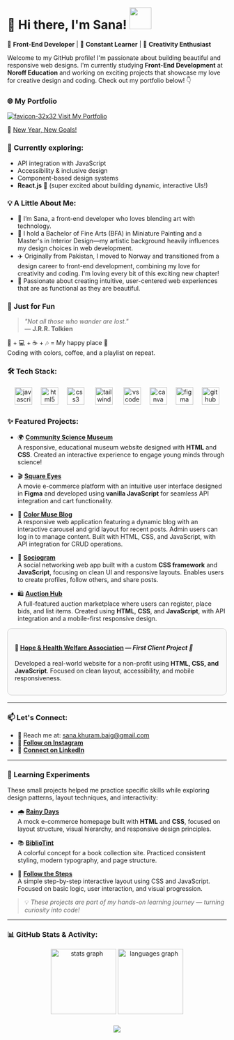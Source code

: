 # 🌷 Hi there, I'm Sana! <img src="https://media.giphy.com/media/mGcNjsfWAjY5AEZNw6/giphy.gif" width="50">

🎨 **Front-End Developer** | 🌱 **Constant Learner** | 🚀 **Creativity Enthusiast**

Welcome to my GitHub profile! I'm passionate about building beautiful and responsive web designs. I'm currently studying **Front-End Development** at **Noroff Education** and working on exciting projects that showcase my love for creative design and coding. Check out my portfolio below! 👇

### 🌐 My Portfolio
[ ![favicon-32x32](https://github.com/user-attachments/assets/7a5977fe-ac13-4b81-93f2-1acb0188cf00) Visit My Portfolio](https://sanakhuram.netlify.app/)

🌟 [New Year, New Goals!](https://newyear-resolutions.netlify.app/)  

### 🌿 **Currently exploring:**
  - API integration with JavaScript  
  - Accessibility & inclusive design  
  - Component-based design systems  
  - **React.js** 💙 (super excited about building dynamic, interactive UIs!)
    
### 💡 A Little About Me:

- 🌸 I’m Sana, a front-end developer who loves blending art with technology.
- 🎨 I hold a Bachelor of Fine Arts (BFA) in Miniature Painting and a Master's in Interior Design—my artistic background heavily influences my design choices in web development.
- ✈️ Originally from Pakistan, I moved to Norway and transitioned from a design career to front-end development, combining my love for creativity and coding. I'm loving every bit of this exciting new chapter!
- 💖 Passionate about creating intuitive, user-centered web experiences that are as functional as they are beautiful.
  
### 🎒 Just for Fun

> *"Not all those who wander are lost."*  
> — **J.R.R. Tolkien**

🎨 + 💻 + ☕ + 🎶 = My happy place 🏡  
Coding with colors, coffee, and a playlist on repeat.

### 🛠️ Tech Stack:

<div align="center">
  <img src="https://cdn.jsdelivr.net/gh/devicons/devicon/icons/javascript/javascript-original.svg" height="40" alt="javascript logo"  />
  <img width="12" />
  <img src="https://cdn.jsdelivr.net/gh/devicons/devicon/icons/html5/html5-original.svg" height="40" alt="html5 logo"  />
  <img width="12" />
  <img src="https://cdn.jsdelivr.net/gh/devicons/devicon/icons/css3/css3-original.svg" height="40" alt="css3 logo"  />
  <img width="12" />
  <img src="https://upload.wikimedia.org/wikipedia/commons/d/d5/Tailwind_CSS_Logo.svg" height="40" alt="tailwindcss logo" style="background-color: white; padding: 5px; border-radius: 5px;" />
  <img width="12" />
  <img src="https://cdn.jsdelivr.net/gh/devicons/devicon/icons/vscode/vscode-original.svg" height="40" alt="vscode logo"  />
  <img width="12" />
  <img src="https://cdn.jsdelivr.net/gh/devicons/devicon/icons/canva/canva-original.svg" height="40" alt="canva logo"  />
  <img width="12" />
  <img src="https://cdn.jsdelivr.net/gh/devicons/devicon/icons/figma/figma-original.svg" height="40" alt="figma logo"  />
  <img width="12" />
  <img src="https://cdn.jsdelivr.net/gh/devicons/devicon/icons/github/github-original.svg" height="40" alt="github logo"  />
</div>


### ✨ Featured Projects:

- 🌍 **[Community Science Museum](https://sanakhuram.github.io/semester-project-sana-khuram/)**  
  A responsive, educational museum website designed with **HTML** and **CSS**. Created an interactive experience to engage young minds through science!

- 🎬 **[Square Eyes](https://sanakhuram.github.io/squareEyes-js/)**  
  A movie e-commerce platform with an intuitive user interface designed in **Figma** and developed using **vanilla JavaScript** for seamless API integration and cart functionality.

- 🎨 **[Color Muse Blog](https://color-muse-blog-project-exam-1.netlify.app/)**  
  A responsive web application featuring a dynamic blog with an interactive carousel and grid layout for recent posts. Admin users can log in to manage content. Built with HTML, CSS, and JavaScript, with API integration for CRUD operations.

- 💬 **[Sociogram](https://sociogram-app.netlify.app/)**  
  A social networking web app built with a custom **CSS framework** and **JavaScript**, focusing on clean UI and responsive layouts. Enables users to create profiles, follow others, and share posts.  

- 🛍️ **[Auction Hub](https://auction-hub.netlify.app/)**  
  A full-featured auction marketplace where users can register, place bids, and list items. Created using **HTML**, **CSS**, and **JavaScript**, with API integration and a mobile-first responsive design.  

<div style="border: 1px solid #ccc; border-radius: 10px; padding: 16px; margin-bottom: 16px; background-color: #f9f9f9;">
  <h4>🌿 <a href="https://hopeandhealthwelfareassociation.com/">Hope & Health Welfare Association</a> — <em>First Client Project 💖</em></h4>
  <p>Developed a real-world website for a non-profit using <strong>HTML, CSS, and JavaScript</strong>. Focused on clean layout, accessibility, and mobile responsiveness.</p>
</div>

---

### 📫 Let's Connect:

- 💌 Reach me at: [sana.khuram.baig@gmail.com](mailto:sana.khuram.baig@gmail.com)
- 📸 **[Follow on Instagram](https://www.instagram.com/sana_khuram?igsh=MTBneHhvd2d2eXB2dg==)** 
- 💼 **[Connect on LinkedIn](https://www.linkedin.com/in/sana-khuram-157ba02b7/)**

---

### 🧪 Learning Experiments

These small projects helped me practice specific skills while exploring design patterns, layout techniques, and interactivity:

- 🌧️ **[Rainy Days](https://sanakhuram.github.io/Rainy-Days/)**  
  A mock e-commerce homepage built with **HTML** and **CSS**, focused on layout structure, visual hierarchy, and responsive design principles.

- 📚 **[BiblioTint](https://sanakhuram.github.io/BilblioTint/)**  
  A colorful concept for a book collection site. Practiced consistent styling, modern typography, and page structure.

- 👣 **[Follow the Steps](https://sanakhuram.github.io/follow-the-steps/)**  
  A simple step-by-step interactive layout using CSS and JavaScript. Focused on basic logic, user interaction, and visual progression.

> 💡 *These projects are part of my hands-on learning journey — turning curiosity into code!*

---

### 📊 GitHub Stats & Activity:

<div align="center">
  <img src="https://github-readme-stats.vercel.app/api?username=sanakhuram&hide_title=false&hide_rank=false&show_icons=true&include_all_commits=true&count_private=true&disable_animations=false&theme=dracula&locale=en&hide_border=false&order=1" height="150" alt="stats graph"  />
  <img src="https://github-readme-stats.vercel.app/api/top-langs?username=sanakhuram&locale=en&hide_title=false&layout=compact&card_width=320&langs_count=5&theme=dracula&hide_border=false&order=2" height="150" alt="languages graph"  />
</div>

###

<div align="center">
  <img src="https://profile-counter.glitch.me/sanakhuram/count.svg?"  />
</div>

